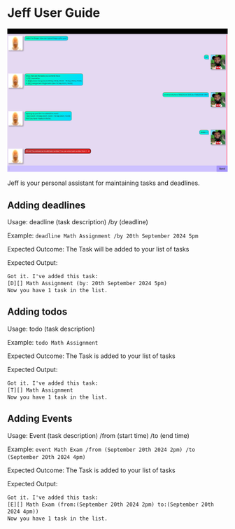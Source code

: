 # Jeff User Guide

![](Ui.png)

Jeff is your personal assistant for maintaining tasks and deadlines.

## Adding deadlines

Usage: deadline (task description) /by (deadline)

Example: `deadline Math Assignment /by 20th September 2024 5pm`

Expected Outcome: The Task will be added to your list of tasks


Expected Output:
```
Got it. I've added this task:
[D][] Math Assignment (by: 20th September 2024 5pm)
Now you have 1 task in the list.
```

## Adding todos

Usage: todo (task description)

Example: `todo Math Assignment`

Expected Outcome: The Task is added to your list of tasks

Expected Output:
```
Got it. I've added this task:
[T][] Math Assignment
Now you have 1 task in the list.
```

## Adding Events

Usage: Event (task description) /from (start time) /to (end time)

Example: `event Math Exam /from (September 20th 2024 2pm) /to (September 20th 2024 4pm)`

Expected Outcome: The Task is added to your list of tasks

Expected Output:
```
Got it. I've added this task:
[E][] Math Exam (from:(September 20th 2024 2pm) to:(September 20th 2024 4pm))
Now you have 1 task in the list.
```